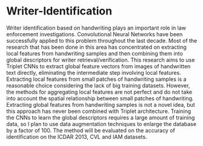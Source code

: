 # Writer-Identification
Writer identification based on handwriting plays an important role in law enforcement investigations. Convolutional Neural Networks have been successfully applied to this problem throughout the last decade. Most of the research that has been done in this area has concentrated on extracting local features from handwriting samples and then combining them into global descriptors for writer retrieval/verification. This research aims to use Triplet CNNs to extract global feature vectors from images of handwritten text directly, eliminating the intermediate step involving local features. Extracting local features from small patches of handwriting samples is a reasonable choice considering the lack of big training datasets. However, the methods for aggregating local features are not perfect and do not take into account the spatial relationship between small patches of handwriting. Extracting global features from handwriting samples is not a novel idea, but this approach has never been combined with Triplet architecture. Training the CNNs to learn the global descriptors requires a large amount of training data, so I plan to use data augmentation techniques to enlarge the database by a factor of 100. The method will be evaluated on the accuracy of identification on the ICDAR 2013, CVL and IAM datasets.
